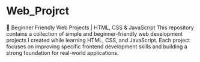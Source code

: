 # Web_Projrct
🚀 Beginner Friendly Web Projects | HTML, CSS &amp; JavaScript  This repository contains a collection of simple and beginner-friendly web development projects I created while learning HTML, CSS, and JavaScript. Each project focuses on improving specific frontend development skills and building a strong foundation for real-world applications.
